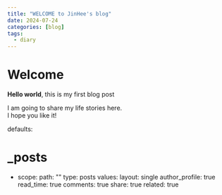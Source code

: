 ```yaml
---
title: "WELCOME to JinHee's blog"
date: 2024-07-24
categories: [blog]
tags: 
  - diary
---
```


# Welcome

**Hello world**, this is my first blog post

I am going to share my life stories here.  
I hope you like it!


defaults:
  # _posts
  - scope:
      path: ""
      type: posts
    values:
      layout: single
      author_profile: true
      read_time: true
      comments: true
      share: true
      related: true
